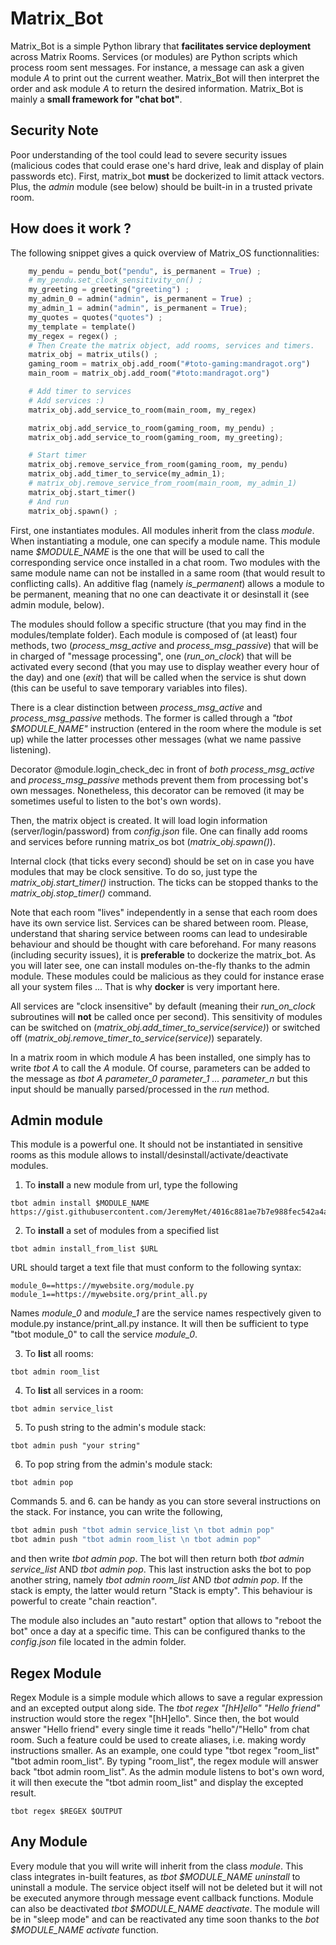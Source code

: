 # Matrix_Bot

Matrix_Bot is a simple Python library that **facilitates service deployment** across Matrix Rooms.
Services (or modules) are Python scripts which process room sent messages. For instance, a message can ask a given module *A* to print out the current weather. Matrix_Bot will then interpret the order and ask module *A* to return the desired information. Matrix_Bot is mainly a **small framework for "chat bot"**.

## Security Note

Poor understanding of the tool could lead to severe security issues (malicious codes that could erase one's hard drive, leak and display of plain passwords etc). First, matrix_bot **must** be dockerized to limit attack vectors. Plus, the *admin* module (see below) should be built-in in a trusted private room.

## How does it work ?

The following snippet gives a quick overview of Matrix_OS functionnalities:

```python
    my_pendu = pendu_bot("pendu", is_permanent = True) ;
    # my_pendu.set_clock_sensitivity_on() ;
    my_greeting = greeting("greeting") ;
    my_admin_0 = admin("admin", is_permanent = True) ;
    my_admin_1 = admin("admin", is_permanent = True);
    my_quotes = quotes("quotes") ;
    my_template = template()
    my_regex = regex() ;
    # Then Create the matrix object, add rooms, services and timers.
    matrix_obj = matrix_utils() ;
    gaming_room = matrix_obj.add_room("#toto-gaming:mandragot.org")
    main_room = matrix_obj.add_room("#toto:mandragot.org")

    # Add timer to services
    # Add services :)
    matrix_obj.add_service_to_room(main_room, my_regex)

    matrix_obj.add_service_to_room(gaming_room, my_pendu) ;
    matrix_obj.add_service_to_room(gaming_room, my_greeting);

    # Start timer
    matrix_obj.remove_service_from_room(gaming_room, my_pendu)
    matrix_obj.add_timer_to_service(my_admin_1);
    # matrix_obj.remove_service_from_room(main_room, my_admin_1)
    matrix_obj.start_timer()
    # And run
    matrix_obj.spawn() ; 
```
First, one instantiates modules. 
All modules inherit from the class *module*. When instantiating a module, one can specify a module name. This module name *$MODULE_NAME* is the one that will be used to call the corresponding service once installed in a chat room. Two modules with the same module name can not be installed in a same room (that would result to conflicting calls). An additive flag (namely *is_permanent*) allows a module to be permanent, meaning that no one can deactivate it or desinstall it (see admin module, below).

The modules should follow a specific structure (that you may find in the modules/template folder). Each module is composed of (at least) four methods, two (*process_msg_active* and *process_msg_passive*) that will be in charged of "message processing", one (*run_on_clock*) that will be activated every second (that you may use to display weather every hour of the day) and one (*exit*) that will be called when the service is shut down (this can be useful to save temporary variables into files).

There is a clear distinction between *process_msg_active* and *process_msg_passive* methods. The former is called through a *"tbot $MODULE_NAME"* instruction (entered in the room where the module is set up) while the latter processes other messages (what we name passive listening). 

Decorator @module.login_check_dec in front of *both process_msg_active* and *process_msg_passive* methods prevent them from processing bot's own messages. Nonetheless, this decorator can be removed (it may be sometimes useful to listen to the bot's own words).

Then, the matrix object is created. It will load login information (server/login/password) from *config.json* file.
One can finally add rooms and services before running matrix_os bot (*matrix_obj.spawn()*).

Internal clock (that ticks every second) should be set on in case you have modules that may be clock sensitive. To do so, just type the *matrix_obj.start_timer()* instruction. The ticks can be stopped thanks to the *matrix_obj.stop_timer()* command.

Note that each room "lives" independently in a sense that each room does have its own service list. Services can be shared between room. Please, understand that sharing service between rooms can lead to undesirable behaviour and should be thought with care beforehand. For many reasons (including security issues), it is **preferable** to dockerize the matrix_bot. As you will later see, one can install modules on-the-fly thanks to the admin module. These modules could be malicious as they could for instance erase all your system files ... That is why **docker** is very important here.

All services are "clock insensitive" by default (meaning their *run_on_clock* subroutines will **not** be called once per second). This sensitivity of modules can be switched on (*matrix_obj.add_timer_to_service(service)*) or switched off (*matrix_obj.remove_timer_to_service(service)*) separately.

In a matrix room in which module *A* has been installed, one simply has to write *tbot A* to call the *A* module.
Of course, parameters can be added to the message as *tbot A parameter_0 parameter_1 ... parameter_n* but this input should be manually parsed/processed in the *run* method.

## Admin module

This module is a powerful one. It should not be instantiated in sensitive rooms as this module allows to install/desinstall/activate/deactivate modules.  

1. To **install** a new module from url, type the following
```
tbot admin install $MODULE_NAME https://gist.githubusercontent.com/JeremyMet/4016c881ae7b7e988fec542a4a04e470/raw/8faafe527e69cce48bbf1c9fc2e4b624b1bee5bc/template.py
```

2. To **install** a set of modules from a specified list
```
tbot admin install_from_list $URL
```

URL should target a text file that must conform to the following syntax:

```
module_0==https://mywebsite.org/module.py
module_1==https://mywebsite.org/print_all.py
```

Names *module_0* and *module_1* are the service names respectively given to module.py instance/print_all.py instance. It will then be sufficient to type "tbot module_0" to call the service *module_0*.

3. To **list** all rooms:
```
tbot admin room_list
```

4. To **list** all services in a room:
```
tbot admin service_list
```

5. To push string to the admin's module stack:
```
tbot admin push "your string"
```

6. To pop string from the admin's module stack:
```
tbot admin pop
```

Commands 5. and 6. can be handy as you can store several instructions on the stack. For instance, you can write the following,
```python
tbot admin push "tbot admin service_list \n tbot admin pop"
tbot admin push "tbot admin room_list \n tbot admin pop"
```
and then write *tbot admin pop*. The bot will then return both *tbot admin service_list* AND *tbot admin pop*. This last instruction asks the bot to pop another string, namely *tbot admin room_list* AND *tbot admin pop*. If the stack is empty, the latter would return "Stack is empty". This behaviour is powerful to create "chain reaction".

The module also includes an "auto restart" option that allows to "reboot the bot" once a day at a specific time. This can be configured thanks to the *config.json* file located in the admin folder.

## Regex Module

Regex Module is a simple module which allows to save a regular expression and an excepted output along side.
The *tbot regex "[hH]ello" "Hello friend"*  instruction would store the regex "[hH]ello". Since then, the bot would answer "Hello friend" every single time it reads "hello"/"Hello" from chat room. 
Such a feature could be used to create aliases, i.e. making wordy instructions smaller. As an example, one could type "tbot regex "room_list" "tbot admin room_list". By typing "room_list", the regex module will answer back "tbot admin room_list". As the admin module listens to bot's own word, it will then execute the "tbot admin room_list" and display the excepted result.

```
tbot regex $REGEX $OUTPUT
```

## Any Module

Every module that you will write will inherit from the class *module*. This class integrates in-built features, as *tbot $MODULE_NAME uninstall* to uninstall a module. The service object itself will not be deleted but it will not be executed anymore through message event callback functions. Module can also be deactivated *tbot $MODULE_NAME deactivate*. The module will be in "sleep mode" and can be reactivated any time soon thanks to the *bot $MODULE_NAME activate* function.
